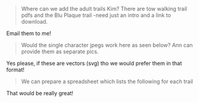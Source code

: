 > Where can we add the adult trails Kim? There are tow walking trail pdfs and the Blu Plaque trail -need just an intro and a link to download.

Email them to me!

> Would the single character jpegs work here as seen below? Ann can provide them as separate pics.

Yes please, if these are vectors (svg) tho we would prefer them in that format!

> We can prepare a spreadsheet which lists the following for each trail

That would be really great!
